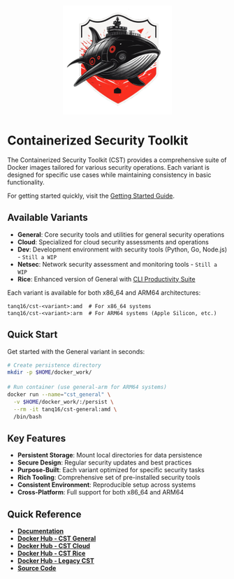 <p align="center">
  <img src="assets/CST-Logo.png" alt="CST" width="250">
</p>

# Containerized Security Toolkit

The Containerized Security Toolkit (CST) provides a comprehensive suite of Docker images tailored for various security operations. Each variant is designed for specific use cases while maintaining consistency in basic functionality.

For getting started quickly, visit the [Getting Started Guide](getting-started.md).

## Available Variants

- **General**: Core security tools and utilities for general security operations
- **Cloud**: Specialized for cloud security assessments and operations
- **Dev**: Development environment with security tools (Python, Go, Node.js) - `Still a WIP`
- **Netsec**: Network security assessment and monitoring tools - `Still a WIP`
- **Rice**: Enhanced version of General with [CLI Productivity Suite](https://github.com/tanq16/cli-productivity-suite)

Each variant is available for both x86_64 and ARM64 architectures:

```
tanq16/cst-<variant>:amd  # For x86_64 systems
tanq16/cst-<variant>:arm  # For ARM64 systems (Apple Silicon, etc.)
```

## Quick Start

Get started with the General variant in seconds:

```bash
# Create persistence directory
mkdir -p $HOME/docker_work/

# Run container (use general-arm for ARM64 systems)
docker run --name="cst_general" \
  -v $HOME/docker_work/:/persist \
  --rm -it tanq16/cst-general:amd \
  /bin/bash
```

## Key Features

- **Persistent Storage**: Mount local directories for data persistence
- **Secure Design**: Regular security updates and best practices
- **Purpose-Built**: Each variant optimized for specific security tasks
- **Rich Tooling**: Comprehensive set of pre-installed security tools
- **Consistent Environment**: Reproducible setup across systems
- **Cross-Platform**: Full support for both x86_64 and ARM64

## Quick Reference

- **[Documentation](https://tanishq.page/containerized-security-toolkit)**
- **[Docker Hub - CST General](https://hub.docker.com/r/tanq16/cst-general)**
- **[Docker Hub - CST Cloud](https://hub.docker.com/r/tanq16/cst-cloud)**
- **[Docker Hub - CST Rice](https://hub.docker.com/r/tanq16/cst-rice)**
- **[Docker Hub - Legacy CST](https://hub.docker.com/r/tanq16/sec_docker)**
- **[Source Code](https://github.com/tanq16/containerized-security-toolkit)**
